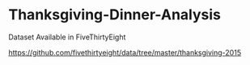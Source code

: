 # Thanksgiving-Dinner-Analysis

Dataset Available in FiveThirtyEight 

https://github.com/fivethirtyeight/data/tree/master/thanksgiving-2015
